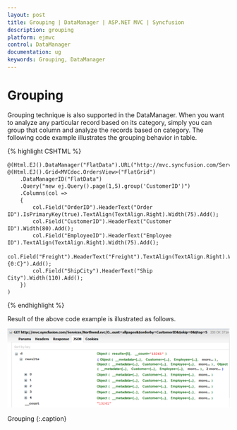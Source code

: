 ```yaml
---
layout: post
title: Grouping | DataManager | ASP.NET MVC | Syncfusion
description: grouping
platform: ejmvc
control: DataManager
documentation: ug
keywords: Grouping, DataManager
---
```


# Grouping

Grouping technique is also supported in the DataManager. When you want to analyze any particular record based on its category, simply you can group that column and analyze the records based on category. The following code example illustrates the grouping behavior in table.

{% highlight CSHTML %}

	@(Html.EJ().DataManager("FlatData").URL("http://mvc.syncfusion.com/Services/Northwnd.svc/Orders"))
	@(Html.EJ().Grid<MVCdoc.OrdersView>("FlatGrid")
		.DataManagerID("FlatData")
		.Query("new ej.Query().page(1,5).group('CustomerID')")
		.Columns(col =>
		{
			col.Field("OrderID").HeaderText("Order ID").IsPrimaryKey(true).TextAlign(TextAlign.Right).Width(75).Add();
			col.Field("CustomerID").HeaderText("Customer ID").Width(80).Add();
			col.Field("EmployeeID").HeaderText("Employee ID").TextAlign(TextAlign.Right).Width(75).Add();
			col.Field("Freight").HeaderText("Freight").TextAlign(TextAlign.Right).Width(75).Format("{0:C}").Add();
			col.Field("ShipCity").HeaderText("Ship City").Width(110).Add();
		})
	)

{% endhighlight %}

Result of the above code example is illustrated as follows.

![](Grouping_images/Grouping_img1.png)

Grouping
{:.caption}
